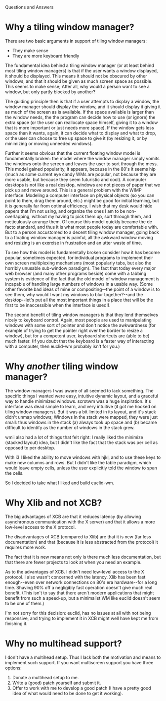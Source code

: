 Questions and Answers



# Why a tiling window manager? #
There are two basic arguments in support of tiling window managers:

  * They make sense
  * They are more keyboard friendly

The fundamental idea behind a tiling window manager (or at least behind most tiling window managers) is that if the user wants a window displayed, it should be displayed. This means it should not be obscured by other windows, and that it should be given as much screen space as possible. This seems to make sense; After all, why would a person want to see a window, but only partly blocked by another?

The guiding principle then is that if a user attempts to display a window, the window manager should display the window, and it should display it giving it as much of the screen as is available. If the space available is larger than the window needs, the the program can decide how to use (or ignore) the extra space (or the user can reallocate space himself, giving it to a window that is more important or just needs more space). If the window gets less space than it wants, again, it can decide what to display and what to drop, or the user can choose to free up space to give it (by resizing it, or by minimizing or moving unneeded windows).

Further it seems obvious that the current floating window model is fundamentally broken: the model where the window manager simply vomits the windows onto the screen and leaves the user to sort through the mess. This model gained popularity, it appears, because in the 80's it seems hip (much as some current eye candy WMs are popular, not because they are more usable, but because they seem futuristic and cool). A computer desktops is not like a real desktop, windows are not pieces of paper that we pick up and move around. This is a general problem with the WIMP interface: Modeling a computer interface on physical objects (so you can point to them, drag them around, etc.) might be good for initial learning, but it is generally far from optimal efficiency. I wish that my desk would hide papers that I'm not using, and organize the ones I am to be non-overlapping, without my having to pick them up, sort through them, and meticulously arrange them. Of course this model quickly became the de facto standard, and thus it is what most people today are comfortable with. But to a person accustomed to a decent tiling window manager, going back to a floating window manager is painful, all the awkward window moving and resizing is an exercise in frustration and an utter waste of time.

To see how this model is fundamentally broken consider how it has become popular, sometimes expected, for individual programs to implement their own screen multiplexing mechanisms (most popularly tabs, but also the horribly unusable sub-window paradigm). The fact that today every major web browser (and many other programs beside) come with a tabbing system is evidence of the fact that the old model of window management is incapable of handling large numbers of windows in a usable way. (Some other favorite bad ideas of mine or compositing--the point of a window is to see them, why would I want my windows to blur together?--and the desktop--let's put all the most important things in a place that will be the first to be inaccessible when the interface is used!).

The second benefit of tiling window managers is that they lend themselves nicely to keyboard control. Again, most people are used to manipulating windows with some sort of pointer and don't notice the awkwardness (for example of trying to get the pointer right over the border to resize a window), but for a competent user, keyboard shortcuts are (able to be) much faster. (If you doubt that the keyboard is a faster way of interacting with a computer, then euclid-wm probably isn't for you.)

# Why _another_ tiling window manager? #
The window managers I was aware of all seemed to lack something. The specific things I wanted were easy, intuitive dynamic layout, and a graceful way to handle minimized windows. scrotwm was a huge inspiration. It's interface was dead simple to learn, and very intuitive (it got me hooked on tiling window managers). But it was a bit limited in its layout, and it's stack didn't unmap windows; Windows in the stack were mapped, they were just small: thus windows in the stack (a) always took up space and (b) became difficult to identify as the number of windows in the stack grew.

wmii also had a lot of things that felt right:  I really liked the minimize (stacked layout) idea, but I didn't like the fact that the stack was per cell as opposed to per desktop.

With i3 I liked the ability to move windows with hjkl, and to use these keys to make new columns and rows. But I didn't like the table paradigm, which would leave empty cells, unless the user explicitly told the window to span the cells.

So I decided to take what I liked and build euclid-wm.

# Why Xlib and not XCB? #
The big advantages of XCB are that it reduces latency (by allowing asynchronous communication with the X server) and that it allows a more low-level access to the X protocol.

The disadvantages of XCB (compared to Xlib) are that it is new (far less documentation) and that (because it is less abstracted from the protocol) it requires more work.

The fact that it is new means not only is there much less documentation, but that there are fewer projects to look at when you need an example.

As to the advantages of XCB. I didn't need low-level access to the X protocol. I also wasn't concerned with the latency. Xlib has been fast enough--even over network connections on 80's era hardware--for a long time. Shaving 90% off a negligibly fast operation doesn't give much real benefit. (This isn't to say that there aren't modern applications that might benefit from such a speed-up, but a minimalist WM like euclid doesn't seem to be one of them.)

I'm not sorry for this decision: euclid, has no issues at all with not being responsive, and trying to implement it in XCB might well have kept me from finishing it.

# Why no multihead support? #
I don't have a multihead setup. Thus I lack both the motivation and means to implement such support.
If you want multiscreen support you have three options:
  1. Donate  a multihead setup to me.
  1. Write a (good) patch yourself and submit it.
  1. Offer to work with me to develop a good patch (I have a pretty good idea of what would need to be done to get it working).